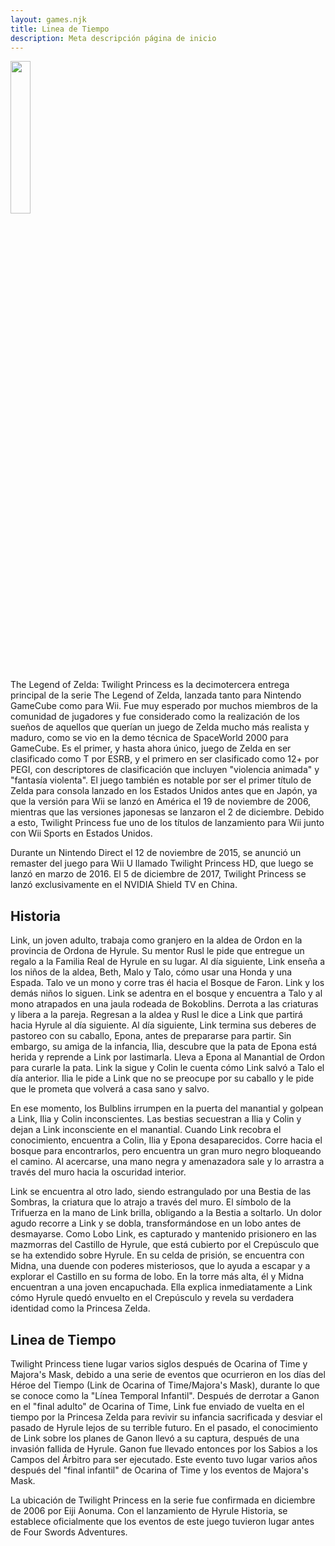 ```yaml
---
layout: games.njk
title: Linea de Tiempo 
description: Meta descripción página de inicio
---
```

</p>
<img width="25%" src="/img/TP.png">
</p>
<div class="container">
The Legend of Zelda: Twilight Princess es la decimotercera entrega principal de la serie The Legend of Zelda, lanzada tanto para Nintendo GameCube como para Wii. Fue muy esperado por muchos miembros de la comunidad de jugadores y fue considerado como la realización de los sueños de aquellos que querían un juego de Zelda mucho más realista y maduro, como se vio en la demo técnica de SpaceWorld 2000 para GameCube. Es el primer, y hasta ahora único, juego de Zelda en ser clasificado como T por ESRB, y el primero en ser clasificado como 12+ por PEGI, con descriptores de clasificación que incluyen "violencia animada" y "fantasía violenta". El juego también es notable por ser el primer título de Zelda para consola lanzado en los Estados Unidos antes que en Japón, ya que la versión para Wii se lanzó en América el 19 de noviembre de 2006, mientras que las versiones japonesas se lanzaron el 2 de diciembre. Debido a esto, Twilight Princess fue uno de los títulos de lanzamiento para Wii junto con Wii Sports en Estados Unidos.
</p>
Durante un Nintendo Direct el 12 de noviembre de 2015, se anunció un remaster del juego para Wii U llamado Twilight Princess HD, que luego se lanzó en marzo de 2016. El 5 de diciembre de 2017, Twilight Princess se lanzó exclusivamente en el NVIDIA Shield TV en China.
<h2>Historia</h2>
Link, un joven adulto, trabaja como granjero en la aldea de Ordon en la provincia de Ordona de Hyrule. Su mentor Rusl le pide que entregue un regalo a la Familia Real de Hyrule en su lugar. Al día siguiente, Link enseña a los niños de la aldea, Beth, Malo y Talo, cómo usar una Honda y una Espada. Talo ve un mono y corre tras él hacia el Bosque de Faron. Link y los demás niños lo siguen. Link se adentra en el bosque y encuentra a Talo y al mono atrapados en una jaula rodeada de Bokoblins. Derrota a las criaturas y libera a la pareja. Regresan a la aldea y Rusl le dice a Link que partirá hacia Hyrule al día siguiente. Al día siguiente, Link termina sus deberes de pastoreo con su caballo, Epona, antes de prepararse para partir. Sin embargo, su amiga de la infancia, Ilia, descubre que la pata de Epona está herida y reprende a Link por lastimarla. Lleva a Epona al Manantial de Ordon para curarle la pata. Link la sigue y Colin le cuenta cómo Link salvó a Talo el día anterior. Ilia le pide a Link que no se preocupe por su caballo y le pide que le prometa que volverá a casa sano y salvo.

En ese momento, los Bulblins irrumpen en la puerta del manantial y golpean a Link, Ilia y Colin inconscientes. Las bestias secuestran a Ilia y Colin y dejan a Link inconsciente en el manantial. Cuando Link recobra el conocimiento, encuentra a Colin, Ilia y Epona desaparecidos. Corre hacia el bosque para encontrarlos, pero encuentra un gran muro negro bloqueando el camino. Al acercarse, una mano negra y amenazadora sale y lo arrastra a través del muro hacia la oscuridad interior.

Link se encuentra al otro lado, siendo estrangulado por una Bestia de las Sombras, la criatura que lo atrajo a través del muro. El símbolo de la Trifuerza en la mano de Link brilla, obligando a la Bestia a soltarlo. Un dolor agudo recorre a Link y se dobla, transformándose en un lobo antes de desmayarse. Como Lobo Link, es capturado y mantenido prisionero en las mazmorras del Castillo de Hyrule, que está cubierto por el Crepúsculo que se ha extendido sobre Hyrule. En su celda de prisión, se encuentra con Midna, una duende con poderes misteriosos, que lo ayuda a escapar y a explorar el Castillo en su forma de lobo. En la torre más alta, él y Midna encuentran a una joven encapuchada. Ella explica inmediatamente a Link cómo Hyrule quedó envuelto en el Crepúsculo y revela su verdadera identidad como la Princesa Zelda.
<h2>Linea de Tiempo</h2>
Twilight Princess tiene lugar varios siglos después de Ocarina of Time y Majora's Mask, debido a una serie de eventos que ocurrieron en los días del Héroe del Tiempo (Link de Ocarina of Time/Majora's Mask), durante lo que se conoce como la "Línea Temporal Infantil". Después de derrotar a Ganon en el "final adulto" de Ocarina of Time, Link fue enviado de vuelta en el tiempo por la Princesa Zelda para revivir su infancia sacrificada y desviar el pasado de Hyrule lejos de su terrible futuro. En el pasado, el conocimiento de Link sobre los planes de Ganon llevó a su captura, después de una invasión fallida de Hyrule. Ganon fue llevado entonces por los Sabios a los Campos del Árbitro para ser ejecutado. Este evento tuvo lugar varios años después del "final infantil" de Ocarina of Time y los eventos de Majora's Mask.
</p>
La ubicación de Twilight Princess en la serie fue confirmada en diciembre de 2006 por Eiji Aonuma. Con el lanzamiento de Hyrule Historia, se establece oficialmente que los eventos de este juego tuvieron lugar antes de Four Swords Adventures.
</p>
</div>